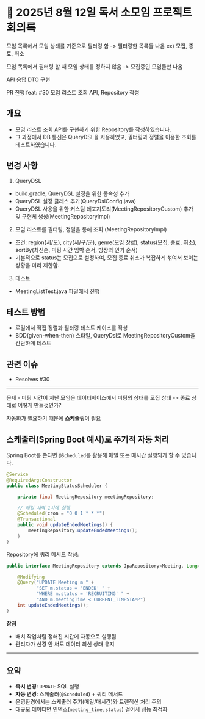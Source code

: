 # 📌 2025년 8월 12일 독서 소모임 프로젝트 회의록


모임 목록에서 모임 상태를 기준으로 필터링 함
-> 필터링한 목록들 나옴 ex) 모집, 종료, 취소

모임 목록에서 필터링 할 때 모임 상태를 정하지 않음
-> 모집중인 모임들만 나옴

API 응답 DTO 구현

PR 진행
feat: #30 모임 리스트 조회 API, Repository 작성
## 개요
- 모임 리스트 조회 API를 구현하기 위한 Repository를 작성하였습니다.
- 그 과정에서 DB 통신은 QueryDSL을 사용하였고, 필터링과 정렬을 이용한 조회를 테스트하였습니다.

## 변경 사항
1. QueryDSL
- build.gradle, QueryDSL 설정을 위한 종속성 추가
- QueryDSL 설정 클래스 추가(QueryDslConfig.java)
- QueryDSL 사용을 위한 커스텀 레포지토리(MeetingRepositoryCustom) 추가 및
  구현체 생성(MeetingRepositoryImpl)

2. 모임 리스트를 필터링, 정렬을 통해 조회 (MeetingRepositoryImpl)
- 조건: region(시/도), city(시/구/군), genre(모임 장르), status(모집, 종료, 취소),
  sortBy(최신순, 미팅 시간 임박 순서, 방장의 인기 순서)
- 기본적으로 status는 모집으로 설정하여, 모집 종료 취소가 복잡하게 섞여서 보이는 상황을
  미리 제한함.

3. 테스트
- MeetingListTest.java 파일에서 진행


## 테스트 방법
- 로컬에서 직접 정렬과 필터링 테스트 케이스를 작성
- BDD(given-when-then) 스타일, QueryDsl로 MeetingRepositoryCustom을  간단하게 테스트

## 관련 이슈
- Resolves #30 

---

문제 - 미팅 시간이 지난 모임은 데이터베이스에서 
미팅의 상태를 모집 상태 -> 종료 상태로 어떻게 만들것인가?

자동화가 필요하기 때문에 **스케줄링**이 필요

## 스케줄러(Spring Boot 예시)로 주기적 자동 처리

Spring Boot를 쓴다면 `@Scheduled`를 활용해 매일 또는 매시간 실행되게 할 수 있습니다.

```java
@Service
@RequiredArgsConstructor
public class MeetingStatusScheduler {

    private final MeetingRepository meetingRepository;

    // 매일 새벽 1시에 실행
    @Scheduled(cron = "0 0 1 * * *")
    @Transactional
    public void updateEndedMeetings() {
        meetingRepository.updateEndedMeetings();
    }
}
```

Repository에 쿼리 메서드 작성:

```java
public interface MeetingRepository extends JpaRepository<Meeting, Long> {

    @Modifying
    @Query("UPDATE Meeting m " +
           "SET m.status = 'ENDED' " +
           "WHERE m.status = 'RECRUITING' " +
           "AND m.meetingTime < CURRENT_TIMESTAMP")
    int updateEndedMeetings();
}
```

**장점**

* 배치 작업처럼 정해진 시간에 자동으로 실행됨
* 관리자가 신경 안 써도 데이터 최신 상태 유지

---

## 요약

* **즉시 변경**: `UPDATE` SQL 실행
* **자동 변경**: 스케줄러(`@Scheduled`) + 쿼리 메서드
* 운영환경에서는 스케줄러 주기(매일/매시간)와 트랜잭션 처리 주의
* 대규모 데이터면 인덱스(`meeting_time`, `status`) 걸어서 성능 최적화

